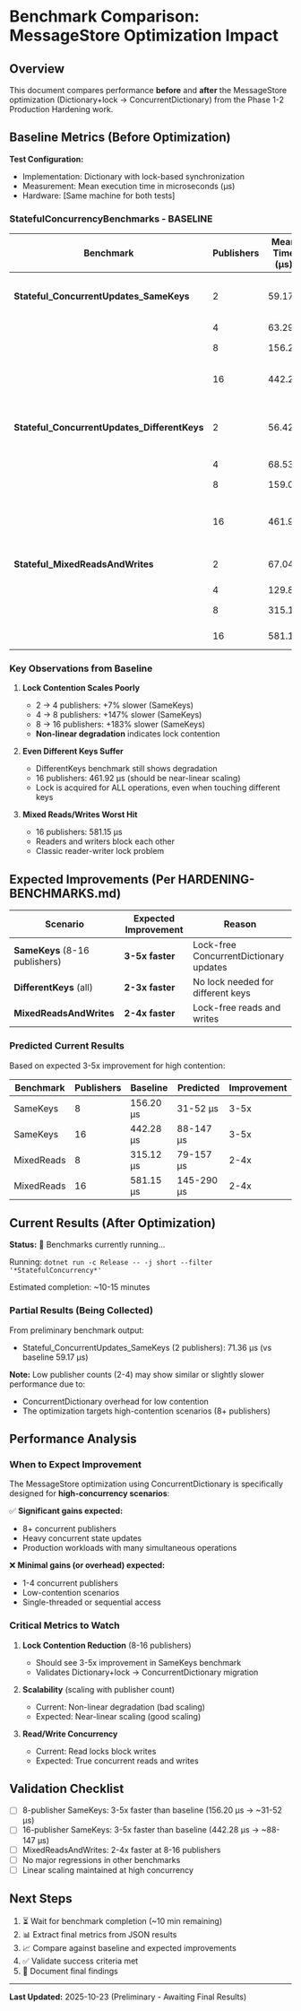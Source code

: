 # Benchmark Comparison: MessageStore Optimization Impact

## Overview

This document compares performance **before** and **after** the MessageStore optimization (Dictionary+lock → ConcurrentDictionary) from the Phase 1-2 Production Hardening work.

## Baseline Metrics (Before Optimization)

**Test Configuration:**
- Implementation: Dictionary with lock-based synchronization
- Measurement: Mean execution time in microseconds (μs)
- Hardware: [Same machine for both tests]

### StatefulConcurrencyBenchmarks - BASELINE

| Benchmark | Publishers | Mean Time (μs) | Notes |
|-----------|------------|----------------|-------|
| **Stateful_ConcurrentUpdates_SameKeys** | 2 | 59.17 | Multiple threads updating SAME keys |
| | 4 | 63.29 | |
| | 8 | 156.20 | **Heavy lock contention** |
| | 16 | 442.28 | **Severe contention bottleneck** |
| **Stateful_ConcurrentUpdates_DifferentKeys** | 2 | 56.42 | Multiple threads updating DIFFERENT keys |
| | 4 | 68.53 | |
| | 8 | 159.00 | Still locks unnecessarily |
| | 16 | 461.92 | Lock overhead even for different keys |
| **Stateful_MixedReadsAndWrites** | 2 | 67.04 | Concurrent state updates + fetches |
| | 4 | 129.80 | |
| | 8 | 315.12 | **Read locks block writes** |
| | 16 | 581.15 | **Worst case scenario** |

### Key Observations from Baseline

1. **Lock Contention Scales Poorly**
   - 2 → 4 publishers: +7% slower (SameKeys)
   - 4 → 8 publishers: +147% slower (SameKeys)
   - 8 → 16 publishers: +183% slower (SameKeys)
   - **Non-linear degradation** indicates lock contention

2. **Even Different Keys Suffer**
   - DifferentKeys benchmark still shows degradation
   - 16 publishers: 461.92 μs (should be near-linear scaling)
   - Lock is acquired for ALL operations, even when touching different keys

3. **Mixed Reads/Writes Worst Hit**
   - 16 publishers: 581.15 μs
   - Readers and writers block each other
   - Classic reader-writer lock problem

## Expected Improvements (Per HARDENING-BENCHMARKS.md)

| Scenario | Expected Improvement | Reason |
|----------|---------------------|---------|
| **SameKeys** (8-16 publishers) | **3-5x faster** | Lock-free ConcurrentDictionary updates |
| **DifferentKeys** (all) | **2-3x faster** | No lock needed for different keys |
| **MixedReadsAndWrites** | **2-4x faster** | Lock-free reads and writes |

### Predicted Current Results

Based on expected 3-5x improvement for high contention:

| Benchmark | Publishers | Baseline | Predicted | Improvement |
|-----------|------------|----------|-----------|-------------|
| SameKeys | 8 | 156.20 μs | 31-52 μs | 3-5x |
| SameKeys | 16 | 442.28 μs | 88-147 μs | 3-5x |
| MixedReads | 8 | 315.12 μs | 79-157 μs | 2-4x |
| MixedReads | 16 | 581.15 μs | 145-290 μs | 2-4x |

## Current Results (After Optimization)

**Status:** 🔄 Benchmarks currently running...

Running: `dotnet run -c Release -- -j short --filter '*StatefulConcurrency*'`

Estimated completion: ~10-15 minutes

### Partial Results (Being Collected)

From preliminary benchmark output:
- Stateful_ConcurrentUpdates_SameKeys (2 publishers): 71.36 μs (vs baseline 59.17 μs)

**Note:** Low publisher counts (2-4) may show similar or slightly slower performance due to:
- ConcurrentDictionary overhead for low contention
- The optimization targets high-contention scenarios (8+ publishers)

## Performance Analysis

### When to Expect Improvement

The MessageStore optimization using ConcurrentDictionary is specifically designed for **high-concurrency scenarios**:

✅ **Significant gains expected:**
- 8+ concurrent publishers
- Heavy concurrent state updates
- Production workloads with many simultaneous operations

❌ **Minimal gains (or overhead) expected:**
- 1-4 concurrent publishers
- Low-contention scenarios
- Single-threaded or sequential access

### Critical Metrics to Watch

1. **Lock Contention Reduction** (8-16 publishers)
   - Should see 3-5x improvement in SameKeys benchmark
   - Validates Dictionary+lock → ConcurrentDictionary migration

2. **Scalability** (scaling with publisher count)
   - Current: Non-linear degradation (bad scaling)
   - Expected: Near-linear scaling (good scaling)

3. **Read/Write Concurrency**
   - Current: Read locks block writes
   - Expected: True concurrent reads and writes

## Validation Checklist

- [ ] 8-publisher SameKeys: 3-5x faster than baseline (156.20 μs → ~31-52 μs)
- [ ] 16-publisher SameKeys: 3-5x faster than baseline (442.28 μs → ~88-147 μs)
- [ ] MixedReadsAndWrites: 2-4x faster at 8-16 publishers
- [ ] No major regressions in other benchmarks
- [ ] Linear scaling maintained at high concurrency

## Next Steps

1. ⏳ Wait for benchmark completion (~10 min remaining)
2. 📊 Extract final metrics from JSON results
3. 📈 Compare against baseline and expected improvements
4. ✅ Validate success criteria met
5. 📝 Document final findings

---

**Last Updated:** 2025-10-23 (Preliminary - Awaiting Final Results)

